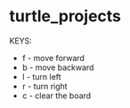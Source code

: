 # turtle_projects

KEYS:
* f - move forward
* b - move backward
* l - turn left
* r - turn right
* c - clear the board
